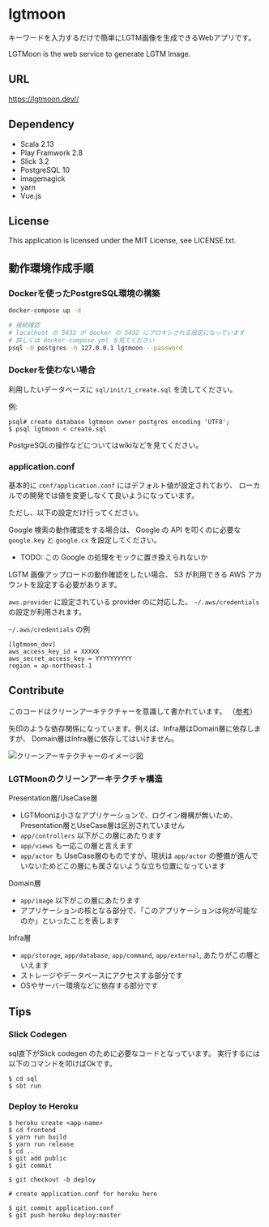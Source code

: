 # lgtmoon

キーワードを入力するだけで簡単にLGTM画像を生成できるWebアプリです。

LGTMoon is the web service to generate LGTM Image.

## URL

https://lgtmoon.dev//

## Dependency

* Scala 2.13
* Play Framwork 2.8
* Slick 3.2
* PostgreSQL 10
* imagemagick
* yarn
* Vue.js

## License

This application is licensed under the MIT License, see LICENSE.txt.

## 動作環境作成手順

### Dockerを使ったPostgreSQL環境の構築

```sh
docker-compose up -d

# 接続確認
# localhost の 5432 が docker の 5432 にプロキシされる設定になっています
# 詳しくは docker-compose.yml を見てください
psql -U postgres -h 127.0.0.1 lgtmoon --password
```

### Dockerを使わない場合

利用したいデータベースに `sql/init/1_create.sql` を流してください。

例:

```
psql# create database lgtmoon owner postgres encoding 'UTF8';
$ psql lgtmoon < create.sql
```

PostgreSQLの操作などについてはwikiなどを見てください。

### application.conf

基本的に `conf/application.conf` にはデフォルト値が設定されており、
ローカルでの開発では値を変更しなくて良いようになっています。

ただし、以下の設定だけ行ってください。

Google 検索の動作確認をする場合は、 Google の API を叩くのに必要な
`google.key` と `google.cx` を設定してください。

* TODO: この Google の処理をモックに置き換えられないか

LGTM 画像アップロードの動作確認をしたい場合、
S3 が利用できる AWS アカウントを設定する必要があります。

`aws.provider` に設定されている provider のに対応した、
`~/.aws/credentials` の設定が利用されます。  

`~/.aws/credentials` の例

```
[lgtmoon_dev]
aws_access_key_id = XXXXX
aws_secret_access_key = YYYYYYYYYY
region = ap-northeast-1
```

## Contribute

このコードはクリーンアーキテクチャーを意識して書かれています。
（[参考](https://scrapbox.io/kadoyau/DDD%E3%81%AB%E9%96%A2%E3%82%8F%E3%82%8B%E3%82%A2%E3%83%BC%E3%82%AD%E3%83%86%E3%82%AF%E3%83%81%E3%83%A3)）

矢印のような依存関係になっています。例えば、Infra層はDomain層に依存しますが、
Domain層はInfra層に依存してはいけません。

![クリーンアーキテクチャーのイメージ図](https://i.gyazo.com/thumb/1000/4df38ec2d5f7e302e56f7c87ee4052c9-png.png)

### LGTMoonのクリーンアーキテクチャ構造

Presentation層/UseCase層
* LGTMoonは小さなアプリケーションで、ログイン機構が無いため、Presentation層とUseCase層は区別されていません
* `app/controllers` 以下がこの層にあたります
* `app/views` も一応この層と言えます
* `app/actor` も UseCase層のものですが、現状は `app/actor` の整備が進んでいないためどこの層にも属さないような立ち位置になっています

Domain層
* `app/image` 以下がこの層にあたります
* アプリケーションの核となる部分で、「このアプリケーションは何が可能なのか」といったことを表します

Infra層
* `app/storage`, `app/database`, `app/command`, `app/external`, あたりがこの層といえます
* ストレージやデータベースにアクセスする部分です
* OSやサーバー環境などに依存する部分です 

## Tips

### Slick Codegen

sql直下がSlick codegen のために必要なコードとなっています。
実行するには以下のコマンドを叩けばOkです。

```
$ cd sql
$ sbt run
```

### Deploy to Heroku

```
$ heroku create <app-name>
$ cd frontend
$ yarn run build
$ yarn run release
$ cd ..
$ git add public
$ git commit

$ git checkout -b deploy

# create application.conf for heroku here

$ git commit application.conf
$ git push heroku deploy:master
```
